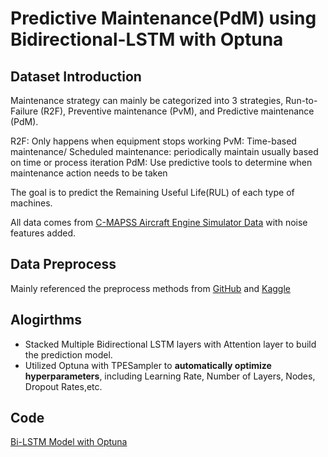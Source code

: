 # Predictive Maintenance(PdM) using Bidirectional-LSTM with Optuna
## Dataset Introduction

Maintenance strategy can mainly be categorized into 3 strategies, Run-to-Failure (R2F), Preventive maintenance (PvM), and Predictive maintenance (PdM).

R2F: Only happens when equipment stops working
PvM: Time-based maintenance/ Scheduled maintenance: periodically maintain usually based on time or process iteration
PdM: Use predictive tools to determine when maintenance action needs to be taken

The goal is to predict the Remaining Useful Life(RUL) of each type of machines.

All data comes from [C-MAPSS Aircraft Engine Simulator Data](https://data.nasa.gov/dataset/C-MAPSS-Aircraft-Engine-Simulator-Data/xaut-bemq) with noise features added.

## Data Preprocess
Mainly referenced the preprocess methods from [GitHub](https://github.com/umbertogriffo/Predictive-Maintenance-using-LSTM) and [Kaggle](https://www.kaggle.com/code/phamvanvung/cmapss)

## Alogirthms
- Stacked Multiple Bidirectional LSTM layers with Attention layer to build the prediction model.
- Utilized Optuna with TPESampler to **automatically optimize hyperparameters**, including Learning Rate, Number of Layers, Nodes, Dropout Rates,etc.

## Code
[Bi-LSTM Model with Optuna](https://github.com/Kev107034011/pdm-lstm-prediction/blob/main/Bi-LSTM%20Model%20with%20Optuna.ipynb)


